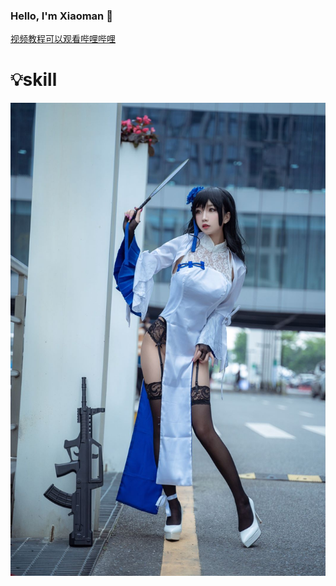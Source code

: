 ### Hello, I'm Xiaoman 👋

[视频教程可以观看哔哩哔哩](https://space.bilibili.com/99210573?spm_id_from=333.1007.0.0)

# 💡skill



![img](skill/p.jpg)
